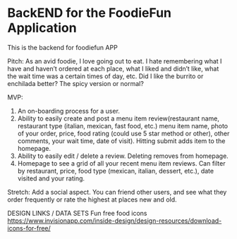 # BackEND for the FoodieFun Application
This is the backend for foodiefun APP

Pitch: As an avid foodie, I love going out to eat.  I hate remembering what I have and haven’t ordered at each place, what I liked and didn’t like, what the wait time was a certain times of day, etc.  Did I like the burrito or enchilada better? The spicy version or normal?

MVP:

 1. An on-boarding process for a user.
2. Ability to easily create and post a menu item review(restaurant name, restaurant type (italian, mexican, fast food, etc.) menu item name, photo of your order, price, food rating (could use 5 star method or other), other comments, your wait time, date of visit). Hitting submit adds item to the homepage.
 3. Ability to easily edit / delete a review. Deleting removes from homepage.
 4. Homepage to see a grid of all your recent menu item reviews.  Can filter by restaurant, price, food type (mexican, italian, dessert, etc.), date visited and your rating.


Stretch: Add a social aspect. You can friend other users, and see what they order frequently or rate the highest at places new and old.

DESIGN LINKS / DATA SETS
Fun free food icons https://www.invisionapp.com/inside-design/design-resources/download-icons-for-free/ 
